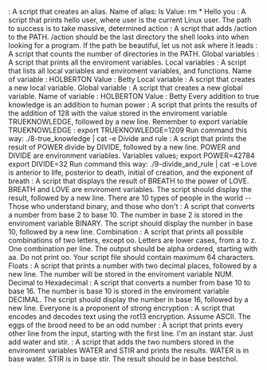 <o> : A script that creates an alias.
Name of alias: ls
Value: rm *
Hello you : A script that prints hello user, where user is the current Linux user.
The path to success is to take massive, determined action : A script that adds /action to the PATH. /action should be the last directory the shell looks into when looking for a program.
If the path be beautiful, let us not ask where it leads : A script that counts the number of directories in the PATH.
Global variables : A script that prints all the enviroment variables.
Local variables : A script that lists all local variables and enviroment variables, and functions.
Name of variable : HOLBERTON
Value : Betty
Local variable : A script that creates a new local variable.
Global variable : A script that creates a new global variable.
Name of variable : HOLBERTON
Value : Betty
Every addition to true knowledge is an addition to human power : A script that prints the results of the addition of 128 with the value stored in the enviroment variable TRUEKNOWLEDGE, followed by a new line.
Remember to export variable TRUEKNOWLEDGE : export TRUEKNOWLEDGE=1209
Run command this way: ./8-true_knowledge | cat -e
Divide and rule : A script that prints the result of POWER divide by DIVIDE, followed by a new line.
POWER and DIVIDE are environment variables.
Variables values;
export POWER=42784
export DIVIDE=32
Run command this way: ./9-divide_and_rule | cat -e
Love is anterior to life, posterior to death, initial of creation, and the exponent of breath : A script that displays the result of BREATH to the power of LOVE.
BREATH and LOVE are enviroment variables.
The script should display the result, followed by a new line.
There are 10 types of people in the world -- Those who understand binary, and those who don't : A script that converts a number from base 2 to base 10.
The number in base 2 is stored in the enviroment variable BINARY.
The script should display the number in base 10, followed by a new line.
Combination : A script that prints all possible combinations of two letters, except oo.
Letters are lower cases, from a to z.
One combination per line.
The output should be alpha ordered, starting with aa.
Do not print oo.
Your script file should contain maximum 64 characters.
Floats : A script that prints a number with two decimal places, followed by a new line.
The number will be stored in the enviroment variable NUM.
Decimal to Hexadecimal : A script that converts a number from base 10 to base 16.
The number is base 10 is stored in the enviroment variable DECIMAL.
The script should display the number in base 16, followed by a new line.
Everyone is a proponent of strong encryption : A script that encodes and decodes text using the rot13 encryption. Assume ASCII.
The eggs of the brood need to be an odd number : A script that prints every other line from the input, starting with the first line.
I'm an instant star. Just add water and stir. : A script that adds the two numbers stored in the enviroment variables WATER and STIR and prints the results.
WATER is in base water.
STIR is in base stir.
The result should be in base bestchol.
